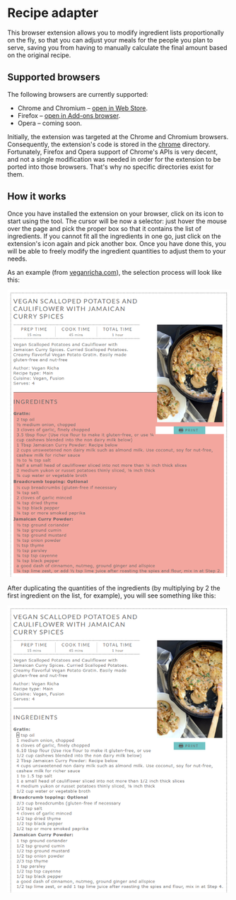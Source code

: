 # Recipe adapter
This browser extension allows you to modify ingredient lists proportionally on the fly, so that you can adjust your meals for the people you plan to serve, saving you from having to manually calculate the final amount based on the original recipe.

## Supported browsers
The following browsers are currently supported:
- Chrome and Chromium – [open in Web Store](https://chrome.google.com/webstore/detail/recipe-adapter/milammgjlcmebbiiikmbfjjlcjepdilg/).
- Firefox – [open in Add-ons browser](https://addons.mozilla.org/en-US/firefox/addon/recipe-adapter/).
- Opera – coming soon.

Initially, the extension was targeted at the Chrome and Chromium browsers. Consequently, the extension's code is stored in the [chrome](chrome) directory. Fortunately, Firefox and Opera support of Chrome's APIs is very decent, and not a single modification was needed in order for the extension to be ported into those browsers. That's why no specific directories exist for them.

## How it works
Once you have installed the extension on your browser, click on its icon to start using the tool. The cursor will be now a selector: just hover the mouse over the page and pick the proper box so that it contains the list of ingredients. If you cannot fit all the ingredients in one go, just click on the extension's icon again and pick another box. Once you have done this, you will be able to freely modify the ingredient quantities to adjust them to your needs.

As an example (from [veganricha.com](http://www.veganricha.com/)), the selection process will look like this:

![recipe adapter ingredient selection example](images/examples/ingredient-selection.png)

After duplicating the quantities of the ingredients (by multiplying by 2 the first ingredient on the list, for example), you will see something like this:

![recipe adapter ingredient modification example](images/examples/ingredient-modification.png)
